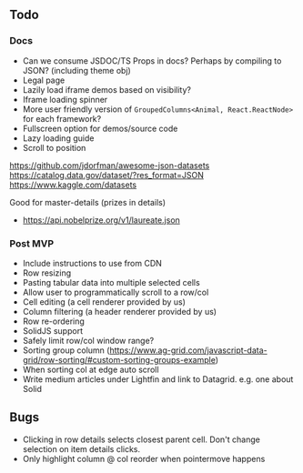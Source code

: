 ## Todo

### Docs

- Can we consume JSDOC/TS Props in docs? Perhaps by compiling to JSON? (including theme obj)
- Legal page
- Lazily load iframe demos based on visibility?
- Iframe loading spinner
- More user friendly version of `GroupedColumns<Animal, React.ReactNode>` for each framework?
- Fullscreen option for demos/source code
- Lazy loading guide
- Scroll to position

https://github.com/jdorfman/awesome-json-datasets
https://catalog.data.gov/dataset/?res_format=JSON
https://www.kaggle.com/datasets

Good for master-details (prizes in details)

- https://api.nobelprize.org/v1/laureate.json

### Post MVP

- Include instructions to use from CDN
- Row resizing
- Pasting tabular data into multiple selected cells
- Allow user to programmatically scroll to a row/col
- Cell editing (a cell renderer provided by us)
- Column filtering (a header renderer provided by us)
- Row re-ordering
- SolidJS support
- Safely limit row/col window range?
- Sorting group column (https://www.ag-grid.com/javascript-data-grid/row-sorting/#custom-sorting-groups-example)
- When sorting col at edge auto scroll
- Write medium articles under Lightfin and link to Datagrid. e.g. one about Solid

## Bugs

- Clicking in row details selects closest parent cell. Don't change selection on item details clicks.
- Only highlight column @ col reorder when pointermove happens
